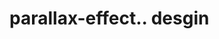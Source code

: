 # parallax-effect.. desgin                                                                                                                                                                                                   
